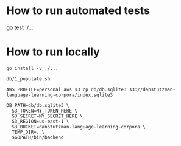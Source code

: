 # How to run automated tests

go test ./...

# How to run locally

`go install -v ./...`

`db/1_populate.sh`

`AWS_PROFILE=personal aws s3 cp db/db.sqlite3 s3://danstutzman-language-learning-corpora/index.sqlite3`

```
DB_PATH=db/db.sqlite3 \
  S3_TOKEN=MY_TOKEN_HERE \
  S3_SECRET=MY_SECRET_HERE \
  S3_REGION=us-east-1 \
  S3_BUCKET=danstutzman-language-learning-corpora \
  TEMP_DIR=. \
  $GOPATH/bin/backend
```
